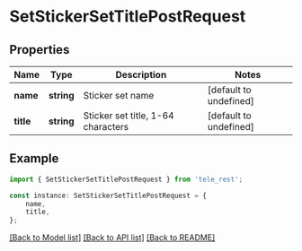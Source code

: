 # SetStickerSetTitlePostRequest


## Properties

Name | Type | Description | Notes
------------ | ------------- | ------------- | -------------
**name** | **string** | Sticker set name | [default to undefined]
**title** | **string** | Sticker set title, 1-64 characters | [default to undefined]

## Example

```typescript
import { SetStickerSetTitlePostRequest } from 'tele_rest';

const instance: SetStickerSetTitlePostRequest = {
    name,
    title,
};
```

[[Back to Model list]](../README.md#documentation-for-models) [[Back to API list]](../README.md#documentation-for-api-endpoints) [[Back to README]](../README.md)
